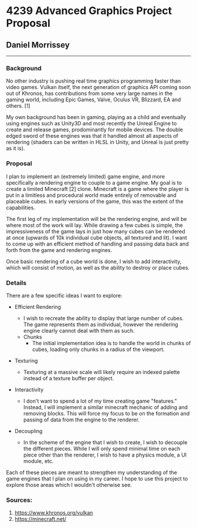 # 4239 Advanced Graphics Project Proposal
## Daniel Morrissey

<hr>

### Background

No other industry is pushing real time graphics programming faster than video games. Vulkan itself, the next generation of graphics API coming soon out of Khronos, has contributions from some very large names in the gaming world, including Epic Games, Valve, Oculus VR, Blizzard, EA and others. [1]

My own background has been in gaming, playing as a child and eventually using engines such as Unity3D and most recently the Unreal Engine to create and release games, prodominantly for mobile devices. The double edged sword of these engines was that it handled almost all aspects of rendering (shaders can be written in HLSL in Unity, and Unreal is just pretty as it is).

### Proposal

I plan to implement an (extremely limited) game engine, and more specifically a rendering engine to couple to a game engine. My goal is to create a limited Minecraft [2] clone. Minecraft is a game where the player is put in a limitless and procedural world made entirely of removable and placeable cubes. In early versions of the game, this was the extent of the capabilities.

The first leg of my implementation will be the rendering engine, and will be where most of the work will lay. While drawing a few cubes is simple, the impressiveness of the game lays in just how many cubes can be rendered at once (upwards of 10k individual cube objects, all textured and lit). I want to come up with an efficient method of handling and passing data back and forth from the game and rendering engines.

Once basic rendering of a cube world is done, I wish to add interactivity, which will consist of motion, as well as the ability to destroy or place cubes.


### Details

There are a few specific ideas I want to explore:

- Efficient Rendering
  - I wish to recreate the ability to display that large number of cubes. The game represents them as individual, however the rendering engine clearly cannot deal with them as such. 
  - Chunks
    - The initial implementation idea is to handle the world in chunks of cubes, loading only chunks in a radius of the viewport.

- Texturing
  - Texturing at a massive scale will likely require an indexed palette instead of a texture buffer per object.

- Interactivity
  - I don't want to spend a lot of my time creating game "features." Instead, I will implement a similar minecraft mechanic of adding and removing blocks. This will force my focus to be on the formation and passing of data from the engine to the renderer.

- Decoupling
  - In the scheme of the engine that I wish to create, I wish to decouple the different pieces. While I will only spend minimal time on each piece other than the renderer, I wish to have a physics module, a UI module, etc. 

Each of these pieces are meant to strengthen my understanding of the game engines that I plan on using in my career. I hope to use this project to explore those areas which I wouldn't otherwise see. 

### Sources:
1. https://www.khronos.org/vulkan
2. https://minecraft.net/
